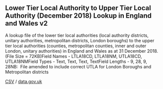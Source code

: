 ## Lower Tier Local Authority to Upper Tier Local Authority (December 2018) Lookup in England and Wales v2

A lookup file of the lower tier local authorities (local authority districts, unitary authorities, metropolitan districts, London boroughs) to the upper tier local authorities (counties, metropolitan counties, inner and outer London, unitary authorities) in England and Wales as at 31 December 2018. (File Size = 72KB)Field Names - LTLA18CD, LTLA18NM, UTLA18CD, UTLA18NMField Types - Text, Text, Text, TextField Lengths - 9, 28, 9, 28NB:  File amended to include correct UTLA for London Boroughs and Metropolitan districts

[CSV](csv/193.csv) / [data.gov.uk](https://data.gov.uk/dataset/adb48074-34f0-4304-8dc4-e294240ad630/lower-tier-local-authority-to-upper-tier-local-authority-december-2018-lookup-in-england-and-wales-v2)

